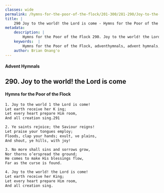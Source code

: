 ```yaml
---
classes: wide
permalink: /hymns-for-the-poor-of-the-flock/201-300/281-290/Joy-to-the-world!-the-Lord-is-come/
title: |
    290 Joy to the world! the Lord is come - Hymns for the Poor of the Flock
metadata:
    description: |
        Hymns for the Poor of the Flock 290. Joy to the world! the Lord is come. Joy to the world 1 the Lord is come!  Let earth receive her K ing; Let every heart prepare Him room,  And all creation sing.291 
    keywords:  |
        Hymns for the Poor of the Flock, adventhymnals, advent hymnals, Joy to the world! the Lord is come, Joy to the world 1 the Lord is come! , 
    author: Brian Onang'o
---
```


#### Advent Hymnals
## 290. Joy to the world! the Lord is come
####  Hymns for the Poor of the Flock

```txt
1. Joy to the world 1 the Lord is come! 
Let earth receive her K ing;
Let every heart prepare Him room, 
And all creation sing.291

2. Ye saints rejoice; the Saviour reigns!
Let praise your tongues employ; 
Floods, clap your hands; exult, ve plains, 
And shout, ye hills, with joy!

3. No more shall sins and sorrows grow,
Nor thorns o’erspread the ground;
He comes to make His blessings flow,
Far as the curse is found.

4. Joy to the world! the Lord is come!
Let earth receive her King;
Let every heart prepare Him room,
And all creation sing.
```